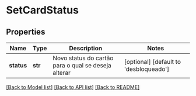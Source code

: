 # SetCardStatus

## Properties
Name | Type | Description | Notes
------------ | ------------- | ------------- | -------------
**status** | **str** | Novo status do cartão para o qual se deseja alterar | [optional] [default to 'desbloqueado']

[[Back to Model list]](../README.md#documentation-for-models) [[Back to API list]](../README.md#documentation-for-api-endpoints) [[Back to README]](../README.md)


